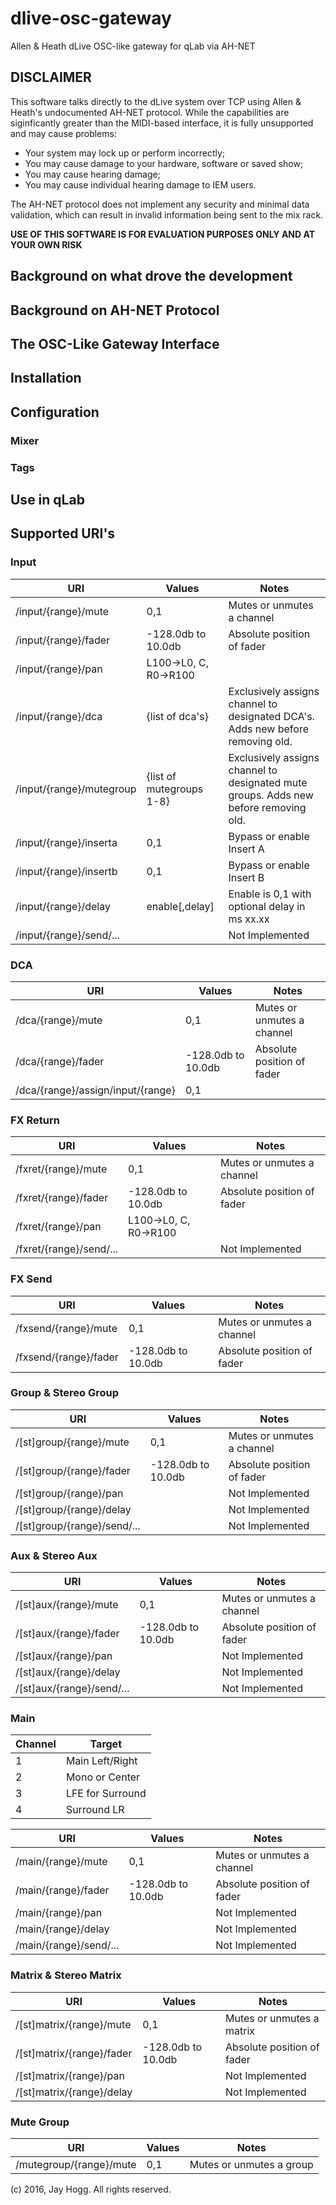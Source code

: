 # dlive-osc-gateway
Allen &amp; Heath dLive OSC-like gateway for qLab via AH-NET

## DISCLAIMER

This software talks directly to the dLive system over TCP using Allen & Heath's undocumented AH-NET
protocol.  While the capabilities are siginficantly greater than the MIDI-based interface, it is 
fully unsupported and may cause problems:
* Your system may lock up or perform incorrectly;
* You may cause damage to your hardware, software or saved show;
* You may cause hearing damage;
* You may cause individual hearing damage to IEM users.

The AH-NET protocol does not implement any security and minimal data validation, which can result in invalid
information being sent to the mix rack.  

**USE OF THIS SOFTWARE IS FOR EVALUATION PURPOSES ONLY AND AT YOUR OWN RISK**

## Background on what drove the development

## Background on AH-NET Protocol

## The OSC-Like Gateway Interface

## Installation

## Configuration

### Mixer
### Tags

## Use in qLab

## Supported URI's
### Input

| URI | Values | Notes |
| ----- | ----- | ------------ |
| /input/{range}/mute | 0,1 |  Mutes or unmutes a channel
| /input/{range}/fader | -128.0db to 10.0db | Absolute position of fader
| /input/{range}/pan | L100->L0, C, R0->R100
| /input/{range}/dca | {list of dca's} | Exclusively assigns channel to designated DCA's.  Adds new before removing old.
| /input/{range}/mutegroup | {list of mutegroups 1-8} | Exclusively assigns channel to designated mute groups. Adds new before removing old.
| /input/{range}/inserta | 0,1 | Bypass or enable Insert A
| /input/{range}/insertb | 0,1 | Bypass or enable Insert B
| /input/{range}/delay | enable[,delay] | Enable is 0,1 with optional delay in ms  xx.xx
| /input/{range}/send/... | | Not Implemented


### DCA
| URI | Values | Notes |
| ----- | ----- | ------------ |
| /dca/{range}/mute | 0,1 |  Mutes or unmutes a channel
| /dca/{range}/fader | -128.0db to 10.0db | Absolute position of fader
| /dca/{range}/assign/input/{range} | 0,1 |


### FX Return
| URI | Values | Notes |
| ----- | ----- | ------------ |
| /fxret/{range}/mute | 0,1 |  Mutes or unmutes a channel
| /fxret/{range}/fader | -128.0db to 10.0db | Absolute position of fader
| /fxret/{range}/pan | L100->L0, C, R0->R100
| /fxret/{range}/send/... | | Not Implemented

### FX Send
| URI | Values | Notes |
| ----- | ----- | ------------ |
| /fxsend/{range}/mute | 0,1 |  Mutes or unmutes a channel
| /fxsend/{range}/fader | -128.0db to 10.0db | Absolute position of fader

### Group & Stereo Group
| URI | Values | Notes |
| ----- | ----- | ------------ |
| /[st]group/{range}/mute | 0,1 |  Mutes or unmutes a channel
| /[st]group/{range}/fader | -128.0db to 10.0db | Absolute position of fader
| /[st]group/{range}/pan | | Not Implemented
| /[st]group/{range}/delay | | Not Implemented
| /[st]group/{range}/send/... | | Not Implemented

### Aux & Stereo Aux
| URI | Values | Notes |
| ----- | ----- | ------------ |
| /[st]aux/{range}/mute | 0,1 |  Mutes or unmutes a channel
| /[st]aux/{range}/fader | -128.0db to 10.0db | Absolute position of fader
| /[st]aux/{range}/pan | | Not Implemented
| /[st]aux/{range}/delay | | Not Implemented
| /[st]aux/{range}/send/... | | Not Implemented

### Main

| Channel | Target |
| --- | --- |
| 1 | Main Left/Right
| 2 | Mono or Center
| 3 | LFE for Surround
| 4 | Surround LR

| URI | Values | Notes |
| ----- | ----- | ------------ |
| /main/{range}/mute | 0,1 |  Mutes or unmutes a channel
| /main/{range}/fader | -128.0db to 10.0db | Absolute position of fader
| /main/{range}/pan | | Not Implemented
| /main/{range}/delay | | Not Implemented
| /main/{range}/send/... | | Not Implemented

### Matrix & Stereo Matrix
| URI | Values | Notes |
| ----- | ----- | ------------ |
| /[st]matrix/{range}/mute | 0,1 |  Mutes or unmutes a matrix
| /[st]matrix/{range}/fader | -128.0db to 10.0db | Absolute position of fader
| /[st]matrix/{range}/pan | | Not Implemented
| /[st]matrix/{range}/delay | | Not Implemented


### Mute Group
| URI | Values | Notes |
| ----- | ----- | ------------ |
| /mutegroup/{range}/mute | 0,1 |  Mutes or unmutes a group


(c) 2016, Jay Hogg.  All rights reserved.
